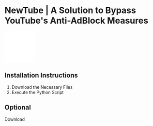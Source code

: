 # NewTube | A Solution to Bypass YouTube's Anti-AdBlock Measures
<img src="./static/logo.png" alt="Logo" width="100" height="100">

## Installation Instructions

1. Download the Necessary Files
2. Execute the Python Script


## Optional 

Download 
